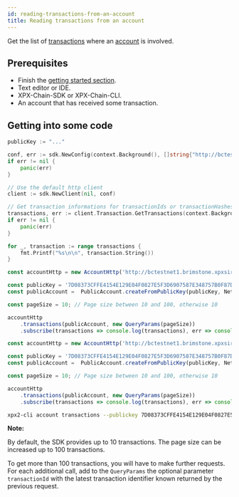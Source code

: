 ```yaml
---
id: reading-transactions-from-an-account
title: Reading transactions from an account
---
```


Get the list of [transactions](../../protocol/transaction.md) where an [account](../../built-in-features/account.md) is involved.

## Prerequisites

- Finish the [getting started section](../../getting-started/setting-up-workstation.md).
- Text editor or IDE.
- XPX-Chain-SDK or XPX-Chain-CLI.
- An account that has received some transaction.

## Getting into some code

<!--DOCUSAURUS_CODE_TABS-->
<!--Golang-->
```go
publicKey := "..."

conf, err := sdk.NewConfig(context.Background(), []string{"http://bctestnet1.brimstone.xpxsirius.io:3000"})
if err != nil {
    panic(err)
}

// Use the default http client
client := sdk.NewClient(nil, conf)

// Get transaction informations for transactionIds or transactionHashes
transactions, err := client.Transaction.GetTransactions(context.Background(), []string{publicKey})
if err != nil {
    panic(err)
}

for _, transaction := range transactions {
    fmt.Printf("%s\n\n", transaction.String())
}
```

<!--TypeScript-->

```ts
const accountHttp = new AccountHttp('http://bctestnet1.brimstone.xpxsirius.io:3000');

const publicKey = '7D08373CFFE4154E129E04F0827E5F3D6907587E348757B0F87D2F839BF88246';
const publicAccount =  PublicAccount.createFromPublicKey(publicKey, NetworkType.TEST_NET);

const pageSize = 10; // Page size between 10 and 100, otherwise 10

accountHttp
    .transactions(publicAccount, new QueryParams(pageSize))
    .subscribe(transactions => console.log(transactions), err => console.error(err));
```

<!--JavaScript-->
```js
const accountHttp = new AccountHttp('http://bctestnet1.brimstone.xpxsirius.io:3000');

const publicKey = '7D08373CFFE4154E129E04F0827E5F3D6907587E348757B0F87D2F839BF88246';
const publicAccount =  PublicAccount.createFromPublicKey(publicKey, NetworkType.TEST_NET);

const pageSize = 10; // Page size between 10 and 100, otherwise 10

accountHttp
    .transactions(publicAccount, new QueryParams(pageSize))
    .subscribe(transactions => console.log(transactions), err => console.error(err));
```

<!--CLI-->
```sh
xpx2-cli account transactions --publickey 7D08373CFFE4154E129E04F0827E5F3D6907587E348757B0F87D2F839BF88246 --numtransactions 10
```

<!--END_DOCUSAURUS_CODE_TABS-->

<div class="info">

**Note:**

By default, the SDK provides up to 10 transactions. The page size can be increased up to 100 transactions.

</div>

To get more than 100 transactions, you will have to make further requests. For each additional call, add to the `QueryParams` the optional parameter `transactionId` with the latest transaction identifier known returned by the previous request.

